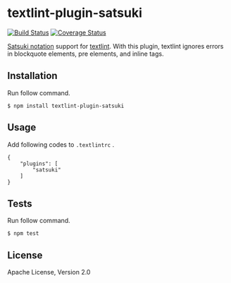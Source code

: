 # textlint-plugin-satsuki

[![Build Status](https://travis-ci.org/7pairs/textlint-plugin-satsuki.svg?branch=master)](https://travis-ci.org/7pairs/textlint-plugin-satsuki)
[![Coverage Status](https://coveralls.io/repos/github/7pairs/textlint-plugin-satsuki/badge.svg?branch=master)](https://coveralls.io/github/7pairs/textlint-plugin-satsuki?branch=master)

[Satsuki notation](http://adiary.org/v3man/Satsuki/) support for [textlint](https://github.com/textlint/textlint). With this plugin, textlint ignores errors in blockquote elements, pre elements, and inline tags.

## Installation

Run follow command.

    $ npm install textlint-plugin-satsuki

## Usage

Add following codes to `.textlintrc` .

```
{
    "plugins": [
        "satsuki"
    ]
}
```

## Tests

Run follow command.

    $ npm test

## License

Apache License, Version 2.0
